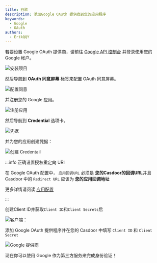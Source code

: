 ```yaml
---
title: 谷歌
description: 添加Google OAuth 提供商到您的应用程序
keywords:
  - Google
  - OAuth
authors:
  - ErikQQY
---
```


若要设置 Google OAuth 提供商，请前往 [Google API 控制台](https://console.developers.google.com) 并登录使用您的 Google 帐户。

![安装项目](/img/providers/OAuth/googlenewproject.png)

然后导航到 **OAuth 同意屏幕** 标签来配置 OAuth 同意屏幕。

![配置同意](/img/providers/OAuth/oauthconsentscreen.png)

并注册您的 Google 应用。

![注册应用](/img/providers/OAuth/appregistration.png)

然后导航到 **Credential** 选项卡。

![凭据](/img/providers/OAuth/credential.png)

并为您的应用创建凭据：

![创建 Credentail](/img/providers/OAuth/createcredential.png)

:::info 正确设置授权重定向 URI

在 Google OAuth 配置中， `应用回调URL` 必须是 **您的Casdoor的回调URL**并且 Casdoor 中的 `Redirect URL` 应该为 **您的应用回调地址**

更多详情请阅读 [应用配置](/docs/application/config#further-understanding)

:::

创建Client ID并获取`Client ID`和`Client Secrets`后

![客户端：](/img/providers/OAuth/googleclient.png)

添加 Google OAuth 提供程序并在您的 Casdoor 中填写 `Client ID` 和 `Client Secret`

![Google 提供商](/img/providers/OAuth/googleprovider.png)

现在你可以使用 Google 作为第三方服务来完成身份验证！